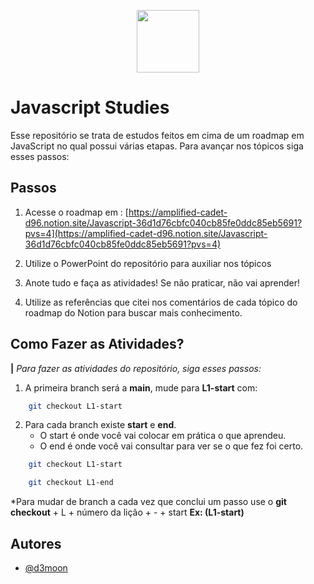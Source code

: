 
<p align="center"><img width="100" src="https://logospng.org/download/javascript/logo-javascript-1024.png"/></p>

# Javascript Studies 
Esse repositório se trata de estudos feitos em cima de um roadmap em JavaScript no qual possui várias etapas. Para avançar nos tópicos siga esses passos: 




## Passos
1. Acesse o roadmap em : [https://amplified-cadet-d96.notion.site/Javascript-36d1d76cbfc040cb85fe0ddc85eb5691?pvs=4](https://amplified-cadet-d96.notion.site/Javascript-36d1d76cbfc040cb85fe0ddc85eb5691?pvs=4)

2. Utilize o PowerPoint do repositório para auxiliar nos tópicos
3. Anote tudo e faça as atividades! Se não praticar, não vai aprender!
4. Utilize as referências que citei nos comentários de cada tópico do roadmap do Notion para buscar mais conhecimento.

## Como Fazer as Atividades?

**|** *Para fazer as atividades do repositório, siga esses passos:*

1. A primeira branch será a **main**, mude para **L1-start** com:
```bash
    git checkout L1-start
```
2. Para cada branch existe **start** e **end**.
    - O start é onde você vai colocar em prática o que aprendeu.
    - O end é onde você vai consultar para ver se o que fez foi certo.
```bash
    git checkout L1-start
```

```bash
    git checkout L1-end 
```


*Para mudar de branch a cada vez que conclui um passo use o **git checkout** + L + número da lição + - + start **Ex: (L1-start)**
## Autores

- [@d3moon](https://www.github.com/d3moon)

